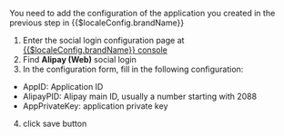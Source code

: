 <IntegrationDetailCard :title="`在 ${$localeConfig.brandName} Fill in the Alipay application configuration`">

You need to add the configuration of the application you created in the previous step in {{$localeConfig.brandName}}

1. Enter the social login configuration page at [{{$localeConfig.brandName}} console](https://console.authing.cn)
2. Find **Alipay (Web)** social login
3. In the configuration form, fill in the following configuration:

-   AppID: Application ID
-   AlipayPID: Alipay main ID, usually a number starting with 2088
-   AppPrivateKey: application private key

4. click save button

</IntegrationDetailCard>
